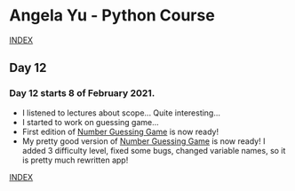 # Angela Yu - Python Course
[INDEX](../README.md)
## Day 12
### Day 12 starts 8 of February 2021.
- I listened to lectures about scope... Quite interesting...
- I started to work on guessing game...
- First edition of [Number Guessing Game](number-0.1.py) is now ready!
- My pretty good version of [Number Guessing Game](number-0.2.py) is now ready! I added 3 difficulty level, fixed some bugs, changed variable names, so it is pretty much rewritten app!


[INDEX](../README.md)